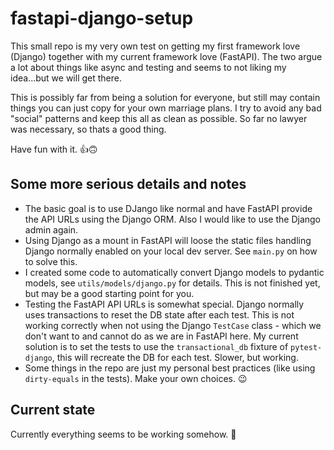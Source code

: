 # fastapi-django-setup

This small repo is my very own test on getting my first framework love (Django)
together with my current framework love (FastAPI). The two argue a lot about things
like async and testing and seems to not liking my idea...but we will get there.

This is possibly far from being a solution for everyone, but still may contain things
you can just copy for your own marriage plans. I try to avoid any bad "social" patterns
and keep this all as clean as possible. So far no lawyer was necessary, so thats a good
thing.

Have fun with it. 👍🙃

## Some more serious details and notes

* The basic goal is to use DJango like normal and have FastAPI provide the API URLs
  using the Django ORM. Also I would like to use the Django admin again.
* Using Django as a mount in FastAPI will loose the static files handling Django normally
  enabled on your local dev server. See `main.py` on how to solve this.
* I created some code to automatically convert Django models to pydantic models, see
  `utils/models/django.py` for details. This is not finished yet, but may be a good
  starting point for you.
* Testing the FastAPI API URLs is somewhat special. Django normally uses transactions to
  reset the DB state after each test. This is not working correctly when not using the
  Django `TestCase` class - which we don't want to and cannot do as we are in FastAPI here.
  My current solution is to set the tests to use the `transactional_db` fixture of
  `pytest-django`, this will recreate the DB for each test. Slower, but working.
* Some things in the repo are just my personal best practices (like using `dirty-equals`
  in the tests). Make your own choices. 😉

## Current state

Currently everything seems to be working somehow. 🥳
